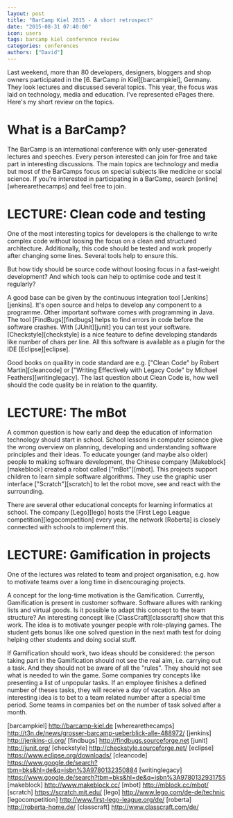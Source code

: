 ```yaml
---
layout: post
title: "BarCamp Kiel 2015 - A short retrospect"
date: "2015-08-31 07:40:00"
icon: users
tags: barcamp kiel conference review
categories: conferences
authors: ["David"]
---
```


Last weekend, more than 80 developers, designers, bloggers and shop owners participated in the [6. BarCamp in Kiel][barcampkiel], Germany. They look lectures and discussed several topics. This year, the focus was laid on technology, media and education. I've represented ePages there. Here's my short review on the topics.

# What is a BarCamp?

The BarCamp is an international conference with only user-generated lectures and speeches. Every person interested can join for free and take part in interesting discussions. The main topics are technology and media but most of the BarCamps focus on special subjects like medicine or social science.
If you're interested in participating in a BarCamp, search [online][wherearethecamps] and feel free to join.

# LECTURE: Clean code and testing

One of the most interesting topics for developers is the challenge to write complex code without loosing the focus on a clean and structured architecture. Additionally, this code should be tested and work properly after changing some lines. Several tools help to ensure this.

But how tidy should be source code without loosing focus in a fast-weight development? And which tools can help to optimise code and test it regularly?

A good base can be given by the continuous integration tool [Jenkins][jenkins]. It's open source and helps to develop any component to a programme. Other important software comes with programming in Java. The tool [FindBugs][findbugs] helps to find errors in code before the software crashes. With [JUnit][junit] you can test your software. [Checkstyle][checkstyle] is a nice feature to define developing standards like number of chars per line. All this software is available as a plugin for the IDE [Eclipse][eclipse].

Good books on quaility in code standard are e.g. ["Clean Code" by Robert Martin][cleancode] or ["Writing Effectively with Legacy Code" by Michael Feathers][writinglegacy]. The last question about Clean Code is, how well should the code quality be in relation to the quantity.

# LECTURE: The mBot

A common question is how early and deep the education of information technology should start in school. School lessons in computer science give the wrong overview on planning, developing and understanding software principles and their ideas. To educate younger (and maybe also older) people to making software development, the Chinese company [Makeblock][makeblock] created a robot called ["mBot"][mbot]. This projects support children to learn simple software algorithms. They use the graphic user interface ["Scratch"][scratch] to let the robot move, see and react with the surrounding.

There are several other educational concepts for learning informatics at school. The company [Lego][lego] hosts the [First Lego League competition][legocompetition] every year, the network [Roberta] is closely connected with schools to implement this.

# LECTURE: Gamification in projects

One of the lectures was related to team and project organisation, e.g. how to motivate teams over a long time in disencouraging projects.

A concept for the long-time motivation is the Gamification. Currently, Gamification is present in customer software. Software allures with ranking lists and virtual goods. Is it possible to adapt this concept to the team structure? An interesting concept like [ClassCraft][classcraft] show that this work. The idea is to motivate younger people with role-playing games. The student gets bonus like one solved question in the next math test for doing helping other students and doing social stuff.

If Gamification should work, two ideas should be considered: the person taking part in the Gamification should not see the real aim, i.e. carrying out a task. And they should not be aware of all the "rules". They should not see what is needed to win the game. Some companies try concepts like presenting a list of unpopular tasks. If an employee finishes a defined number of theses tasks, they will receive a day of vacation. Also an interesting idea is to bet to a team related number after a special time period. Some teams in companies bet on the number of task solved after a month.

[barcampkiel] http://barcamp-kiel.de
[wherearethecamps] http://t3n.de/news/grosser-barcamp-ueberblick-alle-488972/
[jenkins] http://jenkins-ci.org/
[findbugs] http://findbugs.sourceforge.net
[junit] http://junit.org/
[checkstyle] http://checkstyle.sourceforge.net/
[eclipse] https://www.eclipse.org/downloads/
[cleancode] https://www.google.de/search?tbm=bks&hl=de&q=isbn%3A9780132350884
[writinglegacy] https://www.google.de/search?tbm=bks&hl=de&q=isbn%3A9780132931755
[makeblock] http://www.makeblock.cc/
[mbot] http://mblock.cc/mbot/
[scratch] https://scratch.mit.edu/
[lego] http://www.lego.com/de-de/technic
[legocompetition] http://www.first-lego-league.org/de/
[roberta] http://roberta-home.de/
[classcraft] http://www.classcraft.com/de/